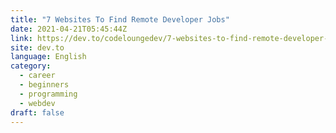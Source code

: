 ```yaml
---
title: "7 Websites To Find Remote Developer Jobs"
date: 2021-04-21T05:45:44Z
link: https://dev.to/codeloungedev/7-websites-to-find-remote-developer-jobs-3g76?utm_medium=RSS&utm_source=news.12bit.vn
site: dev.to
language: English
category:
  - career
  - beginners
  - programming
  - webdev
draft: false
---
```

